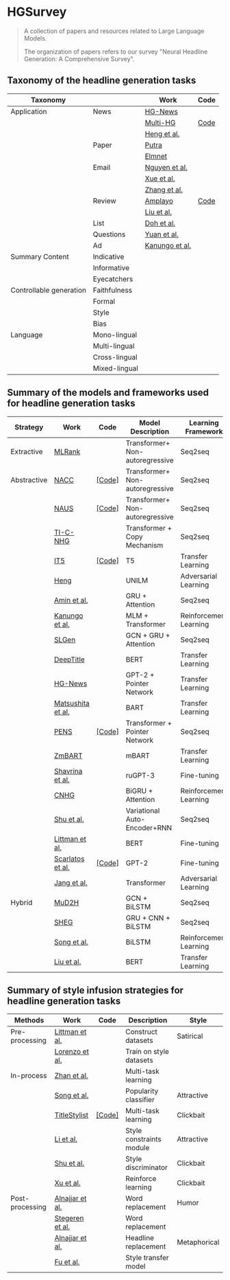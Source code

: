 # HGSurvey
>A collection of papers and resources related to Large Language Models.
>
>The organization of papers refers to our survey "Neural Headline Generation: A Comprehensive Survey".
>
## Taxonomy of the headline generation tasks
|Taxonomy| |Work |Code| 
| ----------- |----------- |----------- |----------- |
|Application|News|[HG-News](https://ieeexplore.ieee.org/stamp/stamp.jsp?arnumber=9507422)||
|||[Multi-HG](https://export.arxiv.org/pdf/2004.03875)|[Code](https://github.com/dayihengliu/KeyMultiHeadline)|
|||[Heng et al.](https://ieeexplore.ieee.org/document/9581133)||
||Paper|[Putra](https://www.researchgate.net/publication/322119181_Automatic_Title_Generation_in_Scientific_Articles_for_Authorship_Assistance_A_Summarization_Approach)||
|||[Elmnet](https://link.springer.com/article/10.1007/s11042-021-11641-1)||
||Email|[Nguyen et al.](https://www.researchgate.net/publication/360930536_AI_Gives_You_a_Good_Beginning)||
|||[Xue et al.](https://link.springer.com/chapter/10.1007/978-3-030-63820-7_76)||
|||[Zhang et al.](https://aclanthology.org/P19-1043.pdf)||
||Review|[Amplayo](https://aclanthology.org/D19-1562.pdf)|[Code](https://github.com/rktamplayo/CHIM)|
|||[Liu et al.](https://dl.acm.org/doi/10.1007/978-3-030-01716-3_27)||
||List|[Doh et al.](https://arxiv.org/pdf/2110.07354)||
||Questions|[Yuan et al.](https://arxiv.org/pdf/1912.00839)||
||Ad|[Kanungo et al.](https://dl.acm.org/doi/pdf/10.1145/3534678.3539069)||
|Summary Content|Indicative|||
||Informative|||
||Eyecatchers|||
|Controllable generation|Faithfulness|||
||Formal|||
||Style|||
||Bias|||
|Language|Mono-lingual|||
||Multi-lingual|||
||Cross-lingual|||
||Mixed-lingual|||


## Summary of the models and frameworks used for headline generation tasks

|Strategy| Work |Code| Model Description | Learning Framework|
| ----------- |----------- |----------- | ----------- | ----------- |   
|Extractive | [MLRank](https://aclanthology.org/C18-1148.pdf)|| Transformer+ Non-autoregressive | Seq2seq|
|Abstractive| [NACC](https://proceedings.neurips.cc/paper_files/paper/2022/file/bb0f9af6a4881ccb6e14c11b8b4be710-Paper-Conference.pdf) |[[Code]](https://github.com/MANGA-UOFA/NACC)| Transformer+ Non-autoregressive | Seq2seq|	
|  | [NAUS](https://arxiv.org/pdf/2205.14521) |[[Code]](https://github.com/MANGA-UOFA/NAUS)| Transformer+ Non-autoregressive	| Seq2seq|
|| [TI-C-NHG](https://link.springer.com/article/10.1007/s11063-022-10942-2)  ||Transformer + Copy Mechanism	| Seq2seq|
| | [IT5](https://pure.rug.nl/ws/portalfiles/portal/260396938/2203.03759.pdf) |[[Code]](https://github.com/gsarti/it5)  |T5	| Transfer Learning|
|	  | [Heng](https://ieeexplore.ieee.org/abstract/document/9581133) | | UNILM	| Adversarial Learning |
|	  | [Amin et al.](https://nahid.org/papers/c11.pdf)  || GRU + Attention | Seq2seq|
|	  | [Kanungo et al.](https://aclanthology.org/2021.naacl-industry.33.pdf) | |MLM + Transformer |	Reinforcement Learning|
|	  | [SLGen](https://ojs.aaai.org/index.php/AAAI/article/view/6501) | | GCN + GRU + Attention | Seq2seq|	
|	  | [DeepTitle](https://arxiv.org/pdf/2107.10935)  || BERT |	Transfer Learning|
|	  | [HG-News](https://ieeexplore.ieee.org/stamp/stamp.jsp?arnumber=9507422)  || GPT-2 + Pointer Network |	Transfer Learning|
|	  | [Matsushita et al.](https://aclanthology.org/2021.ranlp-1.107.pdf)  || BART	| Transfer Learning|
|	  | [PENS](https://aclanthology.org/2021.acl-long.7.pdf) |[[Code]](https://msnews.github.io/pens.html) | Transformer + Pointer Network	| Seq2seq|
|	  | [ZmBART](https://arxiv.org/pdf/2106.01597)|| mBART	| Transfer Learning|
|	  | [Shavrina et al.](https://www.elibrary.ru/item.asp?id=48123721#page=222)  || ruGPT-3	| Fine-tuning|
|	  | [CNHG](https://ieeexplore.ieee.org/abstract/document/9142327) | |BiGRU + Attention |	Reinforcement Learning|
|	  | [Shu et al.](https://pike.psu.edu/publications/icdm18.pdf) || Variational Auto-Encoder+RNN | Seq2seq|
|	  | [Littman et al.](https://aclanthology.org/2020.figlang-1.pdf#page=54) | | BERT | Fine-tuning|
|	  | [Scarlatos et al.](https://arxiv.org/pdf/2302.07974)|[[Code]](https://github.com/umass-ml4ed/mathGPT)| GPT-2 | Fine-tuning|
|	  | [Jang et al.](https://aclanthology.org/2023.findings-eacl.159.pdf) | | Transformer | Adversarial Learning|
|Hybrid | [MuD2H](https://ieeexplore.ieee.org/stamp/stamp.jsp?arnumber=9729734)  || GCN + BiLSTM | Seq2seq|	
| | [SHEG](https://d1wqtxts1xzle7.cloudfront.net/94078423/s00521-020-05188-920221111-1-bf3m8-libre.pdf?1668194168=&response-content-disposition=inline%3B+filename%3DSHEG_summarization_and_headline_generati.pdf&Expires=1719991467&Signature=JSD4x8vQa6q~x2v1gqZRiWT9fPAOD5AL64zKyyJOlnkSVoWDjxfZYWQwG2mwjJ00vOkzsC61XCeSik1Qi66Sqdeo9XAWZGxDf8O~yOU5W3ZfSo~HXDZTY42~1LO09Gzwfha4hfrHU602NjS5XX0KaVa3hiYqTUln4C0ilxtEj7IJ26HkZTxlZdjLoUDv8yeWv6H7rOAJkjqsE-XIxPgBZze-gmgVbk5yvkWVzxQA2PBu-QiLlebhc42M23JDeFeWwnBWhdU5pMUfIzsncLnE3D8ISUNaJy-SfW0DRMdWOQX3ybYz~FrdgZYweMcrTmV6pKxGWD3gjAmQ926MaBWgiQ__&Key-Pair-Id=APKAJLOHF5GGSLRBV4ZA) | | GRU + CNN + BiLSTM | Seq2seq|	
| | [Song et al.](https://ojs.aaai.org/index.php/AAAI/article/view/6421) || BiLSTM	| Reinforcement Learning|
| | [Liu et al.](https://aclanthology.org/W19-8904.pdf)  || BERT	| Transfer Learning|


## Summary of style infusion strategies for headline generation tasks
|Methods| Work |Code| Description | Style|
| ----------- | ----------- |----------- |----------- | ----------- |   
|Pre-processing|  [Littman et al.](https://aclanthology.org/2020.figlang-1.pdf#page=54) | | Construct datasets | Satirical  |   
||[Lorenzo et al.](https://aclanthology.org/2020.lrec-1.828.pdf)  || Train on style datasets |   |  
|In-process|[Zhan et al.](https://www.ijcai.org/proceedings/2022/0623.pdf)  || Multi-task learning|
||  [Song et al.](https://ojs.aaai.org/index.php/AAAI/article/view/6421)  ||Popularity classifier |Attractive|
|| [TitleStylist](https://arxiv.org/pdf/2004.01980) |[[Code]]( https://github.com/jind11/TitleStylist) |Multi-task learning |Clickbait|
||[Li et al.](https://ojs.aaai.org/index.php/AAAI/article/view/17565)  ||Style constraints module |Attractive|
|| [Shu et al.](https://pike.psu.edu/publications/icdm18.pdf)   ||Style discriminator |Clickbait|
||[Xu et al.](https://arxiv.org/pdf/1909.03582)  ||Reinforce learning | Clickbait  |   
|Post-processing|[Alnajjar et al.](https://arxiv.org/pdf/2109.08702) ||Word replacement   |  Humor  |   
||[Stegeren et al.](https://ris.utwente.nl/ws/files/124571222/vanstegeren2019churnalist.pdf) ||Word replacement  |  |   
|| [Alnajjar et al.](https://helda.helsinki.fi/server/api/core/bitstreams/b0ed750c-a5c1-4bfd-a2ef-c2ed4fa04b90/content) ||Headline replacement  |Metaphorical   |   
||[Fu et al.](https://ojs.aaai.org/index.php/AAAI/article/view/11330)  || Style transfer model |   |   
